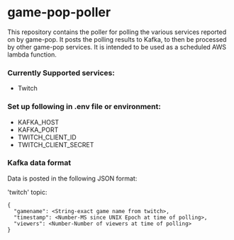# game-pop-poller
This repository contains the poller for polling the various services reported on by game-pop. It posts the polling results to Kafka, to then be processed by other game-pop services. It is intended to be used as a scheduled AWS lambda function.

### Currently Supported services:
- Twitch

### Set up following in .env file or environment:
- KAFKA_HOST
- KAFKA_PORT
- TWITCH_CLIENT_ID
- TWITCH_CLIENT_SECRET 

### Kafka data format
Data is posted in the following JSON format:

'twitch' topic:
```
{
  "gamename": <String-exact game name from twitch>,
  "timestamp": <Number-MS since UNIX Epoch at time of polling>,
  "viewers": <Number-Number of viewers at time of polling>
}
```
